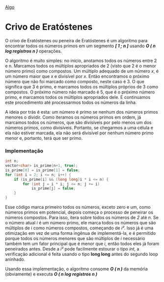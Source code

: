 [Algo]

# Crivo de Eratóstenes

O crivo de Eratóstenes ou peneira de Eratóstenes é um algoritmo para encontrar todos os números primos em um segmento ***[ 1 ; n ]*** usando ***O ( n log registros n )*** operações.

O algoritmo é muito simples: no início, anotamos todos os números entre 2 e n. Marcamos todos os múltiplos apropriados de 2 (visto que 2 é o menor número primo) como compostos. Um múltiplo adequado de um número *x*, é um número maior que *x* e divisível por *x*. Então encontramos o próximo número que não foi marcado como composto, neste caso é 3. O que significa que 3 é primo, e marcamos todos os múltiplos próprios de 3 como compostos. O próximo número não marcado é 5, que é o próximo número primo, e marcamos todos os múltiplos apropriados dele. E continuamos este procedimento até processarmos todos os números da linha.

A ideia por trás é esta: um número é primo se nenhum dos números primos menores o dividir. Como iteramos os números primos em ordem, já marcamos todos os números, que são divisíveis por pelo menos um dos números primos, como divisíveis. Portanto, se chegarmos a uma célula e ela não estiver marcada, ela não será divisível por nenhum número primo menor e, portanto, terá que ser primo.


### Implementação

````cpp
int n;
vector<char> is_prime(n+1, true);
is_prime[0] = is_prime[1] = false;
for (int i = 2; i <= n; i++) {
    if (is_prime[i] && (long long)i * i <= n) {
        for (int j = i * i; j <= n; j += i)
            is_prime[j] = false;
    }
}
````

Esse código marca primeiro todos os números, exceto zero e um, como números primos em potencial, depois começa o processo de peneirar os números compostos. Para isso, itera sobre todos os números de *2* até *n*. Se o número atual *i* é um número primo, ele marca todos os números que são múltiplos de i como números compostos, começando de *i²*. Isso já é uma otimização em vez de uma forma ingênua de implementá-la, e é permitido porque todos os números menores que são múltiplos de *i* necessário também tem um fator principal que é menor que *i*, então todos eles já foram peneirados antes. Desde a *i²* pode facilmente estourar o tipo *int*, a verificação adicional é feita usando o tipo **long long** antes do segundo loop aninhado.

Usando essa implementação, o algoritmo consome ***O ( n )*** da memória (obviamente) e executa ***O ( n log registros n )***


[Algo]: https://github.com/alexistoigo/lab#algo